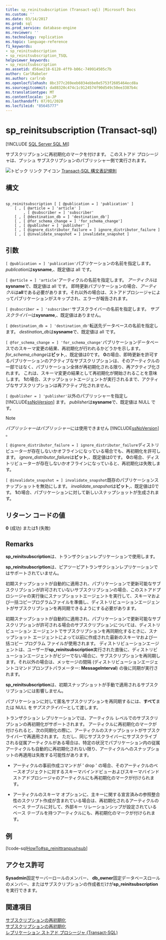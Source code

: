 ```yaml
---
title: sp_reinitsubscription (Transact-sql) |Microsoft Docs
ms.custom: ''
ms.date: 03/14/2017
ms.prod: sql
ms.prod_service: database-engine
ms.reviewer: ''
ms.technology: replication
ms.topic: language-reference
f1_keywords:
- sp_reinitsubscription
- sp_reinitsubscription_TSQL
helpviewer_keywords:
- sp_reinitsubscription
ms.assetid: d56ae218-6128-4ff9-b06c-749914505c7b
author: CarlRabeler
ms.author: carlrab
ms.openlocfilehash: 8bc377c269eeb6034ebbe0e5753f2605464ecd8a
ms.sourcegitcommit: da88320c474c1c9124574f90d549c50ee3387b4c
ms.translationtype: MT
ms.contentlocale: ja-JP
ms.lasthandoff: 07/01/2020
ms.locfileid: "85645777"
---
```

# <a name="sp_reinitsubscription-transact-sql"></a>sp_reinitsubscription (Transact-sql)
[!INCLUDE [SQL Server SQL MI](../../includes/applies-to-version/sql-asdbmi.md)]

  サブスクリプションに再初期化のマークを付けます。 このストアド プロシージャは、プッシュ サブスクリプションのパブリッシャー側で実行されます。  
  
 ![トピック リンク アイコン](../../database-engine/configure-windows/media/topic-link.gif "トピック リンク アイコン") [Transact-SQL 構文表記規則](../../t-sql/language-elements/transact-sql-syntax-conventions-transact-sql.md)  
  
## <a name="syntax"></a>構文  
  
```  
  
sp_reinitsubscription [ [ @publication = ] 'publication' ]  
    [ , [ @article = ] 'article' ]  
        , [ @subscriber = ] 'subscriber'  
    [ , [ @destination_db = ] 'destination_db']  
    [ , [ @for_schema_change = ] 'for_schema_change']  
    [ , [ @publisher = ] 'publisher' ]  
    [ , [ @ignore_distributor_failure = ] ignore_distributor_failure ]   
    [ , [ @invalidate_snapshot = ] invalidate_snapshot ]  
```  
  
## <a name="arguments"></a>引数  
`[ @publication = ] 'publication'`パブリケーションの名前を指定します。 *publication*は**sysname**,、既定値は all です。  
  
`[ @article = ] 'article'`アーティクルの名前を指定します。 *アーティクル*は**sysname**で、既定値は all です。 即時更新パブリケーションの場合、*アーティクル*は**all**である必要があります。それ以外の場合は、ストアドプロシージャによってパブリケーションがスキップされ、エラーが報告されます。  
  
`[ @subscriber = ] 'subscriber'`サブスクライバーの名前を指定します。 *サブスクライバー*は**sysname**,、既定値はありません。  
  
`[ @destination_db = ] 'destination_db'`転送先データベースの名前を指定します。 *destination_db*は**sysname**で、既定値は all です。  
  
`[ @for_schema_change = ] 'for_schema_change'`パブリケーションデータベースでのスキーマ変更の結果、再初期化が行われるかどうかを示します。 *for_schema_change*は**ビット**,、既定値は0です。 **0**の場合、即時更新を許可するパブリケーションのアクティブなサブスクリプションは、そのアーティクルの一部ではなく、パブリケーション全体が再初期化される限り、再アクティブ化されます。 これは、スキーマ変更の結果として再初期化が開始されることを意味します。 **1**の場合、スナップショットエージェントが実行されるまで、アクティブなサブスクリプションは再アクティブ化されません。  
  
`[ @publisher = ] 'publisher'`以外のパブリッシャーを指定し [!INCLUDE[ssNoVersion](../../includes/ssnoversion-md.md)] ます。 *publisher*は**sysname**で、既定値は NULL です。  
  
> [!NOTE]  
>  *パブリッシャーはパブリッシャー*には使用できません [!INCLUDE[ssNoVersion](../../includes/ssnoversion-md.md)] 。  
  
`[ @ignore_distributor_failure = ] ignore_distributor_failure`ディストリビューターが存在しないかオフラインになっている場合でも、再初期化を許可します。 *ignore_distributor_failure*は**ビット**,、既定値は0です。 **0**の場合、ディストリビューターが存在しないかオフラインになっていると、再初期化は失敗します。  
  
`[ @invalidate_snapshot = ] invalidate_snapshot`既存のパブリケーションスナップショットを無効にします。 *invalidate_snapshot*は**ビット**,、既定値は0です。 **1**の場合、パブリケーションに対して新しいスナップショットが生成されます。  
  
## <a name="return-code-values"></a>リターン コードの値  
 **0** (成功) または**1** (失敗)  
  
## <a name="remarks"></a>Remarks  
 **sp_reinitsubscription**は、トランザクションレプリケーションで使用します。  
  
 **sp_reinitsubscription**は、ピアツーピアトランザクションレプリケーションではサポートされていません。  
  
 初期スナップショットが自動的に適用され、パブリケーションで更新可能なサブスクリプションが許可されていないサブスクリプションの場合、このストアドプロシージャの実行後にスナップショットエージェントを実行して、スキーマおよび一括コピープログラムファイルを準備し、ディストリビューションエージェントがサブスクリプションを再同期できるようにする必要があります。  
  
 初期スナップショットが自動的に適用され、パブリケーションで更新可能なサブスクリプションが許可される場合のサブスクリプションについては、ディストリビューション エージェントでサブスクリプションを再同期化するときに、スナップショット エージェントによって以前に作成された最新のスキーマおよび一括コピー プログラム ファイルが使用されます。 ディストリビューションエージェントは、ユーザーが**sp_reinitsubscription**実行された直後に、ディストリビューションエージェントがビジーでない場合に、サブスクリプションを再同期します。それ以外の場合は、メッセージの間隔 (ディストリビューションエージェントコマンドプロンプトパラメーター: **MessageInterval**) の後に同期が実行されます。  
  
 **sp_reinitsubscription**は、初期スナップショットが手動で適用されるサブスクリプションには影響しません。  
  
 パブリケーションに対して匿名サブスクリプションを再同期するには、**すべて**または NULL を*サブスクライバー*として渡します。  
  
 トランザクション レプリケーションでは、アーティクル レベルでのサブスクリプションの再初期化がサポートされます。 アーティクルに再初期化のマークが付けられると、次の同期化の際に、アーティクルのスナップショットがサブスクライバーで再適用されます。 ただし、同じサブスクライバーにサブスクライブされる従属アーティクルがある場合は、特定の状況でパブリケーション内の従属アーティクルも自動的に再初期化されない限り、アーティクルへのスナップショットの再適用は失敗する可能性があります。  
  
-   アーティクルの事前作成コマンドが ' drop ' の場合、そのアーティクルのベースオブジェクトに対するスキーマバインドビューおよびスキーマバインドストアドプロシージャのアーティクルにも再初期化のマークが付けられます。  
  
-   アーティクルのスキーマ オプションに、主キーに関する宣言済みの参照整合性のスクリプト作成が含まれている場合は、再初期化されるアーティクルのベース テーブルに対して、外部キー リレーションシップが設定されているベース テーブルを持つアーティクルにも、再初期化のマークが付けられます。  
  
## <a name="example"></a>例  
 [!code-sql[HowTo#sp_reinittranpushsub](../../relational-databases/replication/codesnippet/tsql/sp-reinitsubscription-tr_1.sql)]  
  
## <a name="permissions"></a>アクセス許可  
 **Sysadmin**固定サーバーロールのメンバー、 **db_owner**固定データベースロールのメンバー、またはサブスクリプションの作成者だけが**sp_reinitsubscription**を実行できます。  
  
## <a name="see-also"></a>関連項目  
 [サブスクリプションの再初期化](../../relational-databases/replication/reinitialize-a-subscription.md)   
 [サブスクリプションの再初期化](../../relational-databases/replication/reinitialize-subscriptions.md)   
 [レプリケーション ストアド プロシージャ &#40;Transact-SQL&#41;](../../relational-databases/system-stored-procedures/replication-stored-procedures-transact-sql.md)  
  
  
